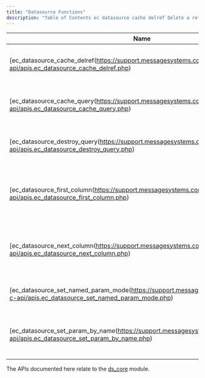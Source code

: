 ```yaml
---
title: "Datasource Functions"
description: "Table of Contents ec datasource cache delref Delete a reference to a datasource cache entry ec datasource cache query Execute a query against a datasource cache ec datasource destroy query Release the resources used by the specified query ec datasource first column Move the cursor to the first column of..."
---
```



| Name                                                                                                                               | Description                                                 |
|------------------------------------------------------------------------------------------------------------------------------------|-------------------------------------------------------------|
| [ec_datasource_cache_delref(https://support.messagesystems.com/docs/web-c-api/apis.ec_datasource_cache_delref.php)                 | Delete a reference to a datasource cache entry              |
| [ec_datasource_cache_query(https://support.messagesystems.com/docs/web-c-api/apis.ec_datasource_cache_query.php)                   | Execute a query against a datasource cache                  |
| [ec_datasource_destroy_query(https://support.messagesystems.com/docs/web-c-api/apis.ec_datasource_destroy_query.php)               | Release the resources used by the specified query           |
| [ec_datasource_first_column(https://support.messagesystems.com/docs/web-c-api/apis.ec_datasource_first_column.php)                 | Move the cursor to the first column of the specified row    |
| [ec_datasource_next_column(https://support.messagesystems.com/docs/web-c-api/apis.ec_datasource_next_column.php)                   | Move the cursor to the next column in the specified row     |
| [ec_datasource_set_named_param_mode(https://support.messagesystems.com/docs/web-c-api/apis.ec_datasource_set_named_param_mode.php) | Initialize a query to use named parameters                  |
| [ec_datasource_set_param_by_name(https://support.messagesystems.com/docs/web-c-api/apis.ec_datasource_set_param_by_name.php)       | Initialize the value of a parameter using the name as a key |

The APIs documented here relate to the [ds_core](/momentum/3/3-reference/3-reference-modules-ds-core) module.